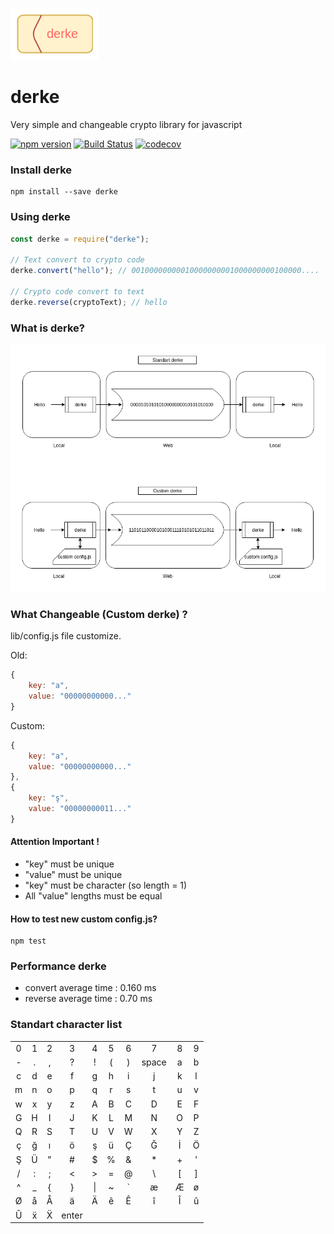 [![derke](./content/derke-logo.png)](https://github.com/veysel/derke)

# derke

Very simple and changeable crypto library for javascript

[![npm version](https://badge.fury.io/js/derke.svg)](https://www.npmjs.com/package/derke)
[![Build Status](https://travis-ci.com/veysel/derke.svg?branch=master)](https://travis-ci.com/veysel/derke)
[![codecov](https://codecov.io/gh/veysel/derke/branch/master/graph/badge.svg)](https://codecov.io/gh/veysel/derke)

### Install derke

```
npm install --save derke
```

### Using derke

```javascript
const derke = require("derke");

// Text convert to crypto code
derke.convert("hello"); // 00100000000010000000001000000000100000....

// Crypto code convert to text
derke.reverse(cryptoText); // hello
```

### What is derke?
![diagram](./content/derke-diagram.png)

### What Changeable (Custom derke) ?
lib/config.js file customize.

Old:
```js
{
    key: "a",
    value: "00000000000..."
}
```

Custom:
```js
{
    key: "a",
    value: "00000000000..."
},
{
    key: "ş",
    value: "00000000011..."
}
```

#### Attention Important !
- "key" must be unique
- "value" must be unique
- "key" must be character (so length = 1)
- All "value" lengths must be equal

#### How to test new custom config.js?
```
npm test
```

### Performance derke

- convert average time : 0.160 ms
- reverse average time : 0.70 ms

### Standart character list
|       |       |       |       |       |       |       |       |       |       |
|:-----:|:-----:|:-----:|:-----:|:-----:|:-----:|:-----:|:-----:|:-----:|:-----:|
| 0     | 1     | 2     | 3     | 4     | 5     | 6     | 7     | 8     | 9     |
| -     | .     | ,     | ?     | !     | (     | )     | space | a     | b     |
| c     | d     | e     | f     | g     | h     | i     | j     | k     | l     |
| m     | n     | o     | p     | q     | r     | s     | t     | u     | v     |
| w     | x     | y     | z     | A     | B     | C     | D     | E     | F     |
| G     | H     | I     | J     | K     | L     | M     | N     | O     | P     |
| Q     | R     | S     | T     | U     | V     | W     | X     | Y     | Z     |
| ç     | ğ     | ı     | ö     | ş     | ü     | Ç     | Ğ     | İ     | Ö     |
| Ş     | Ü     | "     | #     | $     | %     | &     | *     | +     | '     |
| /     | :     | ;     | <     | >     | =     | @     | \     | [     | ]     |
| ^     | _     | {     | }     | \|    | ~     | `     | æ     | Æ     | ø     |
| Ø     | å     | Å     | ä     | Ä     | ê     | Ê     | î     | Î     | û     |
| Û     | ẍ     | Ẍ     | enter |